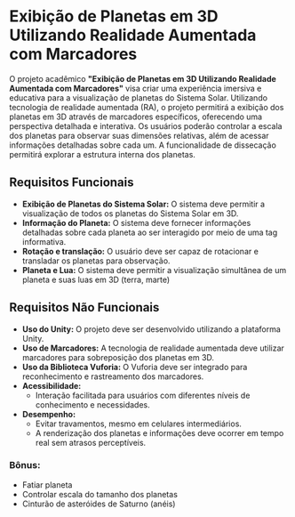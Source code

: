 # Exibição de Planetas em 3D Utilizando Realidade Aumentada com Marcadores

O projeto acadêmico **"Exibição de Planetas em 3D Utilizando Realidade Aumentada com Marcadores"** visa criar uma experiência imersiva e educativa para a visualização de planetas do Sistema Solar. Utilizando tecnologia de realidade aumentada (RA), o projeto permitirá a exibição dos planetas em 3D através de marcadores específicos, oferecendo uma perspectiva detalhada e interativa. Os usuários poderão controlar a escala dos planetas para observar suas dimensões relativas, além de acessar informações detalhadas sobre cada um. A funcionalidade de dissecação permitirá explorar a estrutura interna dos planetas.

## Requisitos Funcionais

- **Exibição de Planetas do Sistema Solar:** O sistema deve permitir a visualização de todos os planetas do Sistema Solar em 3D.
- **Informação do Planeta:** O sistema deve fornecer informações detalhadas sobre cada planeta ao ser interagido por meio de uma tag informativa.
- **Rotação e translação:** O usuário deve ser capaz de rotacionar e transladar os planetas para observação. 
- **Planeta e Lua:** O sistema deve permitir a visualização simultânea de um planeta e suas luas em 3D (terra, marte)


## Requisitos Não Funcionais

- **Uso do Unity:** O projeto deve ser desenvolvido utilizando a plataforma Unity.
- **Uso de Marcadores:** A tecnologia de realidade aumentada deve utilizar marcadores para sobreposição dos planetas em 3D.
- **Uso da Biblioteca Vuforia:** O Vuforia deve ser integrado para reconhecimento e rastreamento dos marcadores.
- **Acessibilidade:**
  - Interação facilitada para usuários com diferentes níveis de conhecimento e necessidades.
- **Desempenho:**
  - Evitar travamentos, mesmo em celulares intermediários.
  - A renderização dos planetas e informações deve ocorrer em tempo real sem atrasos perceptíveis.

###  Bônus:
- Fatiar planeta
- Controlar escala do tamanho dos planetas
- Cinturão de asteróides de Saturno (anéis)

